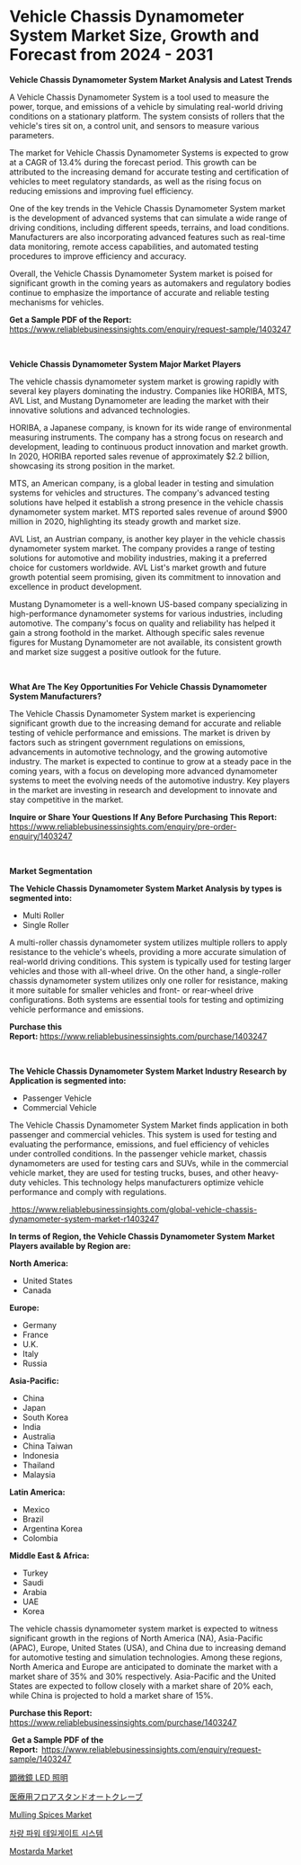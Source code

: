 <p><h1>Vehicle Chassis Dynamometer System Market Size, Growth and Forecast from 2024 - 2031</h1></p><p><strong>Vehicle Chassis Dynamometer System Market Analysis and Latest Trends</strong></p>
<p><p>A Vehicle Chassis Dynamometer System is a tool used to measure the power, torque, and emissions of a vehicle by simulating real-world driving conditions on a stationary platform. The system consists of rollers that the vehicle's tires sit on, a control unit, and sensors to measure various parameters.</p><p>The market for Vehicle Chassis Dynamometer Systems is expected to grow at a CAGR of 13.4% during the forecast period. This growth can be attributed to the increasing demand for accurate testing and certification of vehicles to meet regulatory standards, as well as the rising focus on reducing emissions and improving fuel efficiency.</p><p>One of the key trends in the Vehicle Chassis Dynamometer System market is the development of advanced systems that can simulate a wide range of driving conditions, including different speeds, terrains, and load conditions. Manufacturers are also incorporating advanced features such as real-time data monitoring, remote access capabilities, and automated testing procedures to improve efficiency and accuracy.</p><p>Overall, the Vehicle Chassis Dynamometer System market is poised for significant growth in the coming years as automakers and regulatory bodies continue to emphasize the importance of accurate and reliable testing mechanisms for vehicles.</p></p>
<p><strong>Get a Sample PDF of the Report:&nbsp;</strong> <a href="https://www.reliablebusinessinsights.com/enquiry/request-sample/1403247">https://www.reliablebusinessinsights.com/enquiry/request-sample/1403247</a></p>
<p>&nbsp;</p>
<p><strong>Vehicle Chassis Dynamometer System Major Market Players</strong></p>
<p><p>The vehicle chassis dynamometer system market is growing rapidly with several key players dominating the industry. Companies like HORIBA, MTS, AVL List, and Mustang Dynamometer are leading the market with their innovative solutions and advanced technologies.</p><p>HORIBA, a Japanese company, is known for its wide range of environmental measuring instruments. The company has a strong focus on research and development, leading to continuous product innovation and market growth. In 2020, HORIBA reported sales revenue of approximately $2.2 billion, showcasing its strong position in the market.</p><p>MTS, an American company, is a global leader in testing and simulation systems for vehicles and structures. The company's advanced testing solutions have helped it establish a strong presence in the vehicle chassis dynamometer system market. MTS reported sales revenue of around $900 million in 2020, highlighting its steady growth and market size.</p><p>AVL List, an Austrian company, is another key player in the vehicle chassis dynamometer system market. The company provides a range of testing solutions for automotive and mobility industries, making it a preferred choice for customers worldwide. AVL List's market growth and future growth potential seem promising, given its commitment to innovation and excellence in product development.</p><p>Mustang Dynamometer is a well-known US-based company specializing in high-performance dynamometer systems for various industries, including automotive. The company's focus on quality and reliability has helped it gain a strong foothold in the market. Although specific sales revenue figures for Mustang Dynamometer are not available, its consistent growth and market size suggest a positive outlook for the future.</p></p>
<p>&nbsp;</p>
<p><strong>What Are The Key Opportunities For Vehicle Chassis Dynamometer System Manufacturers?</strong></p>
<p><p>The Vehicle Chassis Dynamometer System market is experiencing significant growth due to the increasing demand for accurate and reliable testing of vehicle performance and emissions. The market is driven by factors such as stringent government regulations on emissions, advancements in automotive technology, and the growing automotive industry. The market is expected to continue to grow at a steady pace in the coming years, with a focus on developing more advanced dynamometer systems to meet the evolving needs of the automotive industry. Key players in the market are investing in research and development to innovate and stay competitive in the market.</p></p>
<p><strong>Inquire or Share Your Questions If Any Before Purchasing This Report:</strong> <a href="https://www.reliablebusinessinsights.com/enquiry/pre-order-enquiry/1403247">https://www.reliablebusinessinsights.com/enquiry/pre-order-enquiry/1403247</a></p>
<p>&nbsp;</p>
<p><strong>Market Segmentation</strong></p>
<p><strong>The Vehicle Chassis Dynamometer System Market Analysis by types is segmented into:</strong></p>
<p><ul><li>Multi Roller</li><li>Single Roller</li></ul></p>
<p><p>A multi-roller chassis dynamometer system utilizes multiple rollers to apply resistance to the vehicle's wheels, providing a more accurate simulation of real-world driving conditions. This system is typically used for testing larger vehicles and those with all-wheel drive. On the other hand, a single-roller chassis dynamometer system utilizes only one roller for resistance, making it more suitable for smaller vehicles and front- or rear-wheel drive configurations. Both systems are essential tools for testing and optimizing vehicle performance and emissions.</p></p>
<p><strong>Purchase this Report:&nbsp;</strong><a href="https://www.reliablebusinessinsights.com/purchase/1403247">https://www.reliablebusinessinsights.com/purchase/1403247</a></p>
<p>&nbsp;</p>
<p><strong>The Vehicle Chassis Dynamometer System Market Industry Research by Application is segmented into:</strong></p>
<p><ul><li>Passenger Vehicle</li><li>Commercial Vehicle</li></ul></p>
<p><p>The Vehicle Chassis Dynamometer System Market finds application in both passenger and commercial vehicles. This system is used for testing and evaluating the performance, emissions, and fuel efficiency of vehicles under controlled conditions. In the passenger vehicle market, chassis dynamometers are used for testing cars and SUVs, while in the commercial vehicle market, they are used for testing trucks, buses, and other heavy-duty vehicles. This technology helps manufacturers optimize vehicle performance and comply with regulations.</p></p>
<p><a href="https://www.reliablebusinessinsights.com/global-vehicle-chassis-dynamometer-system-market-r1403247">&nbsp;https://www.reliablebusinessinsights.com/global-vehicle-chassis-dynamometer-system-market-r1403247</a></p>
<p><strong>In terms of Region, the Vehicle Chassis Dynamometer System Market Players available by Region are:</strong></p>
<p>
    <p> <strong> North America: </strong>
        <ul>
            <li>United States</li>
            <li>Canada</li>
        </ul>
        </p> 
    <p> <strong> Europe: </strong>
        <ul>
            <li>Germany</li>
            <li>France</li>
            <li>U.K.</li>
            <li>Italy</li>
            <li>Russia</li>
        </ul>
        </p> 
    <p> <strong> Asia-Pacific: </strong>
        <ul>
            <li>China</li>
            <li>Japan</li>
            <li>South Korea</li>
            <li>India</li>
            <li>Australia</li>
            <li>China Taiwan</li>
            <li>Indonesia</li>
            <li>Thailand</li>
            <li>Malaysia</li>
        </ul>
        </p> 
    <p> <strong> Latin America: </strong>
        <ul>
            <li>Mexico</li>
            <li>Brazil</li>
            <li>Argentina Korea</li>
            <li>Colombia</li>
        </ul>
        </p> 
    <p> <strong> Middle East & Africa: </strong>
        <ul>
            <li>Turkey</li>
            <li>Saudi</li>
            <li>Arabia</li>
            <li>UAE</li>
            <li>Korea</li>
        </ul>
    </p>
    </p>
<p><p>The vehicle chassis dynamometer system market is expected to witness significant growth in the regions of North America (NA), Asia-Pacific (APAC), Europe, United States (USA), and China due to increasing demand for automotive testing and simulation technologies. Among these regions, North America and Europe are anticipated to dominate the market with a market share of 35% and 30% respectively. Asia-Pacific and the United States are expected to follow closely with a market share of 20% each, while China is projected to hold a market share of 15%.</p></p>
<p><strong>Purchase this Report: </strong><a href="https://www.reliablebusinessinsights.com/purchase/1403247">https://www.reliablebusinessinsights.com/purchase/1403247</a></p>
<p>&nbsp;<strong>Get a Sample PDF of the Report:&nbsp;&nbsp;</strong><a href="https://www.reliablebusinessinsights.com/enquiry/request-sample/1403247">https://www.reliablebusinessinsights.com/enquiry/request-sample/1403247</a></p>
<p><strong></strong></p>
<p><p><a href="https://medium.com/@botello1manuel/%E3%83%9E%E3%82%A4%E3%82%AF%E3%83%AD%E3%82%B9%E3%82%B3%E3%83%BC%E3%83%97-led-%E7%85%A7%E6%98%8E%E5%B8%82%E5%A0%B4%E3%81%AE%E5%88%86%E6%9E%90-%E3%82%B0%E3%83%AD%E3%83%BC%E3%83%90%E3%83%AB%E7%94%A3%E6%A5%AD%E8%A6%96%E7%82%B9%E3%81%A8%E4%BA%88%E6%B8%AC-2024%E5%B9%B4%E3%81%8B%E3%82%892031%E5%B9%B4-80c8d3bd959d">顕微鏡 LED 照明</a></p><p><a href="https://github.com/VellaJacobi2023/Market-Research-Report-List-1/blob/main/1018303114273.md">医療用フロアスタンドオートクレーブ</a></p><p><a href="https://issuu.com/reportprime-2/docs/mulling-spices-market-size-2030.pptx">Mulling Spices Market</a></p><p><a href="https://medium.com/@jackieshlerin9805/%EC%B0%A8%EB%9F%89-%EC%A0%84%EC%9B%90-%ED%85%8C%EC%9D%BC%EA%B2%8C%EC%9D%B4%ED%8A%B8-%EC%8B%9C%EC%8A%A4%ED%85%9C-%EC%8B%9C%EC%9E%A5-%EA%B7%9C%EB%AA%A8-%EB%B0%8F-%EC%A0%90%EC%9C%A0%EC%9C%A8-%EB%B6%84%EC%84%9D-%EC%84%B1%EC%9E%A5-%EA%B2%BD%ED%96%A5-%EB%B0%8F-%EC%98%88%EC%B8%A1-2024-2031-36f3cc01784c">차량 파워 테일게이트 시스템</a></p><p><a href="https://issuu.com/reportprime-2/docs/mostarda-market-size-2030.pptx">Mostarda Market</a></p></p>